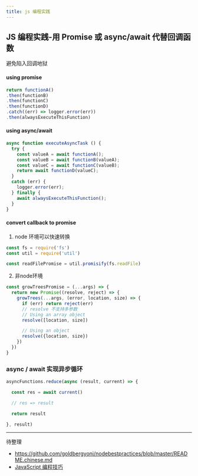 ```yaml
---
title: js 编程实践
---
```



## JS 编程实践-用 Promise 或 async/await 代替回调函数

避免陷入回调地狱

#### using promise

```js
return functionA()
.then(functionB)
.then(functionC)
.then(functionD)
.catch((err) => logger.error(err))
.then(alwaysExecuteThisFunction)
```

#### using async/await 

``` js
async function executeAsyncTask () {
  try {
    const valueA = await functionA();
    const valueB = await functionB(valueA);
    const valueC = await functionC(valueB);
    return await functionD(valueC);
  }
  catch (err) {
    logger.error(err);
  } finally {
    await alwaysExecuteThisFunction();
  }
}
```

#### convert callback to promise

1. node 环境可以快速转换

``` js
const fs = require('fs')
const util = require('util')

const readFilePromise = util.promisify(fs.readFile)
```

2. 非node环境

```js
const growTreesPromise = (...args) => {
  return new Promise((resolve, reject) => {
    growTrees(...args, (error, location, size) => {
      if (err) return reject(err)
      // resolve 不支持多参数 
      // Using an array object
      resolve([location, size])

      // Using an object
      resolve({location, size})
    })
  })
}
```

### async / await 实现异步循环

``` js
asyncFunctions.reduce(async (result, current) => {

  const res = await current() 

  // res => result

  return result

}, result)
```

---

待整理

- <https://github.com/goldbergyoni/nodebestpractices/blob/master/README.chinese.md>
- [JavaScript 编程技巧](https://dev.to/hellomeghna/tips-to-write-better-conditionals-in-javascript-2189)